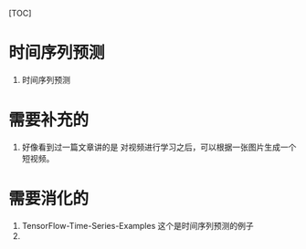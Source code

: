 [TOC]



# 时间序列预测

1. 时间序列预测









# 需要补充的

1. 好像看到过一篇文章讲的是 对视频进行学习之后，可以根据一张图片生成一个短视频。





# 需要消化的

1. TensorFlow-Time-Series-Examples  这个是时间序列预测的例子
2.  
